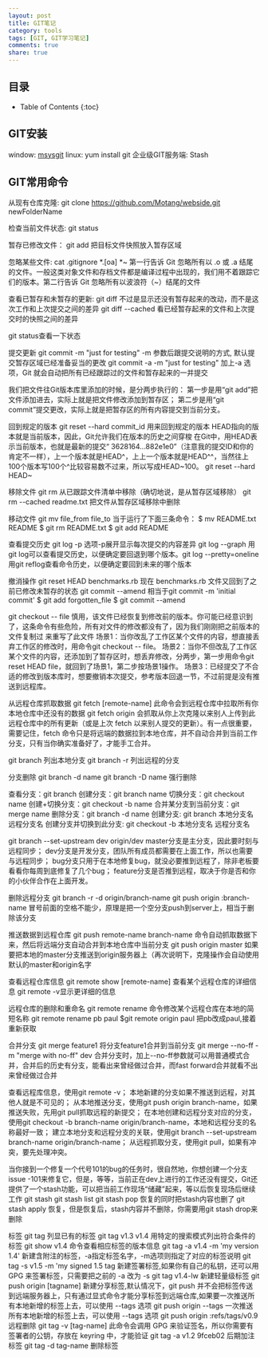 ```yaml
---
layout: post
title: GIT笔记
category: tools
tags: [GIT, GIT学习笔记]
comments: true
share: true
---
```

## 目录 ##

* Table of Contents
{:toc}

## GIT安装 ##
window: [msysgit](http://msysgit.github.io/)
linux: yum install git
企业级GIT服务端: Stash

## GIT常用命令 ##
从现有仓库克隆: 
git clone https://github.com/Motang/webside.git newFolderName

检查当前文件状态: 
git status 

暂存已修改文件：
git add   把目标文件快照放入暂存区域

忽略某些文件: 
cat .gitignore *.[oa] *~  第一行告诉 Git 忽略所有以 .o 或 .a 结尾的文件。一般这类对象文件和存档文件都是编译过程中出现的，我们用不着跟踪它们的版本。第二行告诉 Git 忽略所有以波浪符（~）结尾的文件

查看已暂存和未暂存的更新:
git diff 不过是显示还没有暂存起来的改动，而不是这次工作和上次提交之间的差异
git diff --cached 看已经暂存起来的文件和上次提交时的快照之间的差异

git status查看一下状态

提交更新
git commit -m "just for testing"     -m 参数后跟提交说明的方式, 默认提交暂存区域已经准备妥当的更改
git commit -a -m "just for testing"  加上-a 选项，Git 就会自动把所有已经跟踪过的文件和暂存起来的一并提交 

我们把文件往Git版本库里添加的时候，是分两步执行的：
第一步是用“git add”把文件添加进去，实际上就是把文件修改添加到暂存区；
第二步是用“git commit”提交更改，实际上就是把暂存区的所有内容提交到当前分支。

回到规定的版本
git reset --hard commit_id 用来回到规定的版本 HEAD指向的版本就是当前版本，因此，Git允许我们在版本的历史之间穿梭
在Git中，用HEAD表示当前版本，也就是最新的提交“ 3628164...882e1e0”（注意我的提交ID和你的肯定不一样），上一个版本就是HEAD^，上上一个版本就是HEAD^^，当然往上100个版本写100个^比较容易数不过来，所以写成HEAD~100。
git reset --hard HEAD~

移除文件
git rm          从已跟踪文件清单中移除（确切地说，是从暂存区域移除）
git rm --cached readme.txt 把文件从暂存区域移除中删除

移动文件
git mv file_from file_to   当于运行了下面三条命令： $ mv README.txt README $ git rm README.txt $ git add README

查看提交历史
git log -p  选项-p展开显示每次提交的内容差异
git log --graph
用git log可以查看提交历史，以便确定要回退到哪个版本。git log --pretty=oneline
用git reflog查看命令历史，以便确定要回到未来的哪个版本

撤消操作
git reset HEAD benchmarks.rb 现在 benchmarks.rb 文件又回到了之前已修改未暂存的状态
git commit --amend  相当于git commit -m 'initial commit' $ git add forgotten_file $ git commit --amend

git checkout -- file 慎用，该文件已经恢复到修改前的版本。你可能已经意识到了，这条命令有些危险，所有对文件的修改都没有了，因为我们刚刚把之前版本的文件复制过 来重写了此文件
场景1：当你改乱了工作区某个文件的内容，想直接丢弃工作区的修改时，用命令git checkout -- file。
场景2：当你不但改乱了工作区某个文件的内容，还添加到了暂存区时，想丢弃修改，分两步，第一步用命令git reset HEAD file，就回到了场景1，第二步按场景1操作。
场景3：已经提交了不合适的修改到版本库时，想要撤销本次提交，参考版本回退一节，不过前提是没有推送到远程库。

从远程仓库抓取数据
git fetch [remote-name] 此命令会到远程仓库中拉取所有你本地仓库中还没有的数据
git fetch origin 会抓取从你上次克隆以来别人上传到此远程仓库中的所有更新（或是上次 fetch 以来别人提交的更新）。有一点很重要，需要记住，fetch 命令只是将远端的数据拉到本地仓库，并不自动合并到当前工作分支，只有当你确实准备好了，才能手工合并。

git branch  列出本地分支
git branch -r 列出远程的分支

分支删除
git branch -d name 
git branch -D name 强行删除

查看分支：git branch
创建分支：git branch name
切换分支：git checkout name
创建+切换分支：git checkout -b name
合并某分支到当前分支：git merge name
删除分支：git branch -d name
创建分支: git branch  本地分支名 远程分支名
创建分支并切换到此分支: git checkout -b 本地分支名 远程分支名

git branch --set-upstream dev origin/dev
master分支是主分支，因此要时刻与远程同步；
dev分支是开发分支，团队所有成员都需要在上面工作，所以也需要与远程同步；
bug分支只用于在本地修复bug，就没必要推到远程了，除非老板要看看你每周到底修复了几个bug；
feature分支是否推到远程，取决于你是否和你的小伙伴合作在上面开发。

删除远程分支
git branch -r -d origin/branch-name
git push origin :branch-name 冒号前面的空格不能少，原理是把一个空分支push到server上，相当于删除该分支

推送数据到远程仓库
git push remote-name branch-name 命令自动抓取数据下来，然后将远端分支自动合并到本地仓库中当前分支
git push origin master 如果要把本地的master分支推送到origin服务器上（再次说明下，克隆操作会自动使用默认的master和origin名字

查看远程仓库信息
git remote show [remote-name] 查看某个远程仓库的详细信息
git remote -v显示更详细的信息

远程仓库的删除和重命名
git remote rename 命令修改某个远程仓库在本地的简短名称
git remote rename pb paul $git remote origin paul 把pb改成paul,接着重新获取

合并分支
git merge feature1 将分支feature1合并到当前分支
git merge --no-ff -m "merge with no-ff" dev 合并分支时，加上--no-ff参数就可以用普通模式合并，合并后的历史有分支，能看出来曾经做过合并，而fast forward合并就看不出来曾经做过合并

查看远程库信息，使用git remote -v；
本地新建的分支如果不推送到远程，对其他人就是不可见的；
从本地推送分支，使用git push origin branch-name，如果推送失败，先用git pull抓取远程的新提交；
在本地创建和远程分支对应的分支，使用git checkout -b branch-name origin/branch-name，本地和远程分支的名称最好一致；
建立本地分支和远程分支的关联，使用git branch --set-upstream branch-name origin/branch-name；
从远程抓取分支，使用git pull，如果有冲突，要先处理冲突。

当你接到一个修复一个代号101的bug的任务时，很自然地，你想创建一个分支issue -101来修复它，但是，等等，当前正在dev上进行的工作还没有提交，Git还提供了一个stash功能，可以把当前工作现场“储藏”起来，等以后恢复现场后继续工作
git stash 
git stash list
git stash pop 恢复的同时把stash内容也删了
git stash apply 恢复，但是恢复后，stash内容并不删除，你需要用git stash drop来删除

标签
git tag 列显已有的标签
git tag v1.3 v1.4 用特定的搜索模式列出符合条件的标签
git show v1.4 命令查看相应标签的版本信息
git tag -a v1.4 -m 'my version 1.4' 新建含附注的标签，-a指定标签名字，-m选项则指定了对应的标签说明
git tag -s v1.5 -m 'my signed 1.5 tag 新建签署标签,如果你有自己的私钥，还可以用 GPG 来签署标签，只需要把之前的 -a 改为 -s
git tag v1.4-lw 新建轻量级标签
git push origin [tagname] 新建分享标签,默认情况下，git push 并不会把标签传送到远端服务器上，只有通过显式命令才能分享标签到远端仓库,如果要一次推送所有本地新增的标签上去，可以使用 --tags 选项
git push origin --tags 一次推送所有本地新增的标签上去，可以使用 --tags 选项
git push origin :refs/tags/v0.9 远程删除
git tag -v [tag-name] 此命令会调用 GPG 来验证签名，所以你需要有签署者的公钥，存放在 keyring 中，才能验证
git tag -a v1.2 9fceb02 后期加注标签
git tag -d tag-name 删除标签

